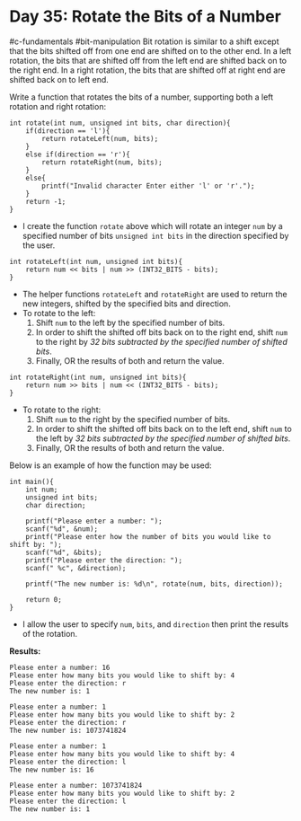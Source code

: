 # Day 35: Rotate the Bits of a Number
#c-fundamentals #bit-manipulation 
Bit rotation is similar to a shift except that the bits shifted off from one end are shifted on to the other end. In a left rotation, the bits that are shifted off from the left end are shifted back on to the right end. In a right rotation, the bits that are shifted off at right end are shifted back on to left end.

Write a function that rotates the bits of a number, supporting both a left rotation and right rotation:

```
int rotate(int num, unsigned int bits, char direction){
	if(direction == 'l'){
		return rotateLeft(num, bits);
	}
	else if(direction == 'r'){
		return rotateRight(num, bits);
	}
	else{
		printf("Invalid character Enter either 'l' or 'r'.");
	}
	return -1;
}
```

- I create the function `rotate` above which will rotate an integer `num` by a specified number of bits `unsigned int bits` in the direction specified by the user. 

```
int rotateLeft(int num, unsigned int bits){
	return num << bits | num >> (INT32_BITS - bits);
}
```

- The helper functions `rotateLeft` and `rotateRight` are used to  return the new integers, shifted by the specified bits and direction.
- To rotate to the left: 
	1. Shift `num` to the left by the specified number of bits.
	2. In order to shift the shifted off bits back on to the right end, shift `num` to the right by *32 bits subtracted by the specified number of shifted bits*.
	3. Finally, OR the results of both and return the value.

```
int rotateRight(int num, unsigned int bits){
	return num >> bits | num << (INT32_BITS - bits);
}
```

- To rotate to the right:
	1. Shift `num` to the right by the specified number of bits.
	2. In order to shift the shifted off bits back on to the left end, shift `num` to the left by *32 bits subtracted by the specified number of shifted bits*.
	3. Finally, OR the results of both and return the value.

Below is an example of how the function may be used:
```
int main(){
	int num;
	unsigned int bits;
	char direction;
	
	printf("Please enter a number: ");
	scanf("%d", &num);
	printf("Please enter how the number of bits you would like to shift by: ");
	scanf("%d", &bits);
	printf("Please enter the direction: ");
	scanf(" %c", &direction);
	
	printf("The new number is: %d\n", rotate(num, bits, direction));
	
	return 0;
}
```

- I allow the user to specify `num`, `bits`, and `direction` then print the results of the rotation.

**Results:**
```
Please enter a number: 16
Please enter how many bits you would like to shift by: 4
Please enter the direction: r  
The new number is: 1
```

```
Please enter a number: 1 
Please enter how many bits you would like to shift by: 2
Please enter the direction: r
The new number is: 1073741824
```

```
Please enter a number: 1 
Please enter how many bits you would like to shift by: 4
Please enter the direction: l
The new number is: 16
```

```
Please enter a number: 1073741824
Please enter how many bits you would like to shift by: 2
Please enter the direction: l
The new number is: 1
```